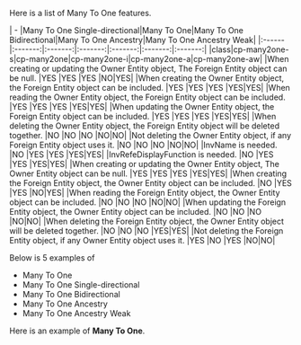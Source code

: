 Here is a list of Many To One features.



| - |Many To One Single-directional|Many To One|Many To One Bidirectional|Many To One Ancestry|Many To One Ancestry Weak|
|:------|:-------:|:-------:|:-------:|:-------:|:-------:|:-------:|
|class|cp-many2one-s|cp-many2one|cp-many2one-i|cp-many2one-a|cp-many2one-aw|
|When creating or updating the Owner Entity object, The Foreign Entity object can be null.	|YES	|YES	|YES	|NO|YES|
|When creating the Owner Entity object, the Foreign Entity object can be included.	|YES	|YES	|YES	|YES|YES|
|When reading the Owner Entity object, the Foreign Entity object can be included.	|YES	|YES	|YES	|YES|YES|
|When updating the Owner Entity object, the Foreign Entity object can be included.	|YES	|YES	|YES	|YES|YES|
|When deleting the Owner Entity object, the Foreign Entity object will be deleted together.	|NO	|NO	|NO	|NO|NO|
|Not deleting the Owner Entity object, if any Foreign Entity object uses it.	|NO	|NO	|NO	|NO|NO|
|InvName is needed.	|NO	|YES	|YES	|YES|YES|
|InvRefeDisplayFunction is needed.	|NO	|YES	|YES	|YES|YES|
|When creating or updating the Owner Entity object, The Owner Entity object can be null.	|YES	|YES	|YES	|YES|YES|
|When creating the Foreign Entity object, the Owner Entity object can be included.	|NO	|YES	|YES	|NO|YES|
|When reading the Foreign Entity object, the Owner Entity object can be included.	|NO	|NO	|NO	|NO|NO|
|When updating the Foreign Entity object, the Owner Entity object can be included.	|NO	|NO	|NO	|NO|NO|
|When deleting the Foreign Entity object, the Owner Entity object will be deleted together.	|NO	|NO	|NO	|YES|YES|
|Not deleting the Foreign Entity object, if any Owner Entity object uses it.	|YES	|NO	|YES	|NO|NO|


Below is 5 examples of 
* Many To One 
* Many To One Single-directional
* Many To One Bidirectional 
* Many To One Ancestry
* Many To One Ancestry Weak

Here is an example of __Many To One__.